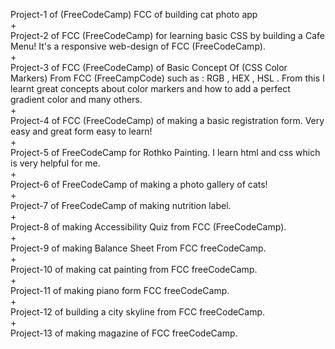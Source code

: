 Project-1 of (FreeCodeCamp) FCC of building cat photo app 
<br>
+ 
<br>
Project-2 of FCC (FreeCodeCamp) for learning basic CSS by building a Cafe Menu! It's a responsive web-design of FCC (FreeCodeCamp).
<br>
+
<br>
Project-3 of FCC (FreeCodeCamp) of Basic Concept Of (CSS Color Markers) From FCC (FreeCampCode) such as : RGB , HEX , HSL . From this I learnt great concepts about color markers and how to add a perfect gradient color and many others.
 <br>
+
<br>
Project-4 of FCC (FreeCodeCamp) of making a basic registration form. Very easy and great form easy to learn!
 <br>
+
<br>
Project-5 of FreeCodeCamp for Rothko Painting. I learn html and css which is very helpful for me.
<br>
+
<br>
Project-6 of FreeCodeCamp of making a photo gallery of cats!
<br>
+
<br>
Project-7 of FreeCodeCamp of making nutrition label.
<br>
+
<br>
Project-8 of making Accessibility Quiz from FCC (FreeCodeCamp).
<br>
+
<br>
Project-9 of making Balance Sheet From FCC freeCodeCamp.
<br>
+
<br>
Project-10 of making cat painting from FCC freeCodeCamp.
 <br>
+
<br>
Project-11 of making piano form FCC freeCodeCamp.
<br>
+ 
<br>
Project-12 of building a city skyline from FCC freeCodeCamp.
<br>
+
<br>
Project-13 of making magazine of FCC freeCodeCamp.

